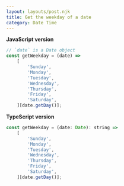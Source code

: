 ```yaml
---
layout: layouts/post.njk
title: Get the weekday of a date
category: Date Time
---
```


**JavaScript version**

```js
// `date` is a Date object
const getWeekday = (date) =>
	[
		'Sunday',
		'Monday',
		'Tuesday',
		'Wednesday',
		'Thursday',
		'Friday',
		'Saturday',
	][date.getDay()];
```

**TypeScript version**

```js
const getWeekday = (date: Date): string =>
	[
		'Sunday',
		'Monday',
		'Tuesday',
		'Wednesday',
		'Thursday',
		'Friday',
		'Saturday',
	][date.getDay()];
```
